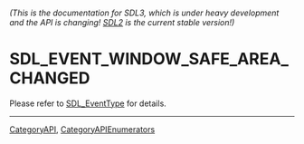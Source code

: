 ###### (This is the documentation for SDL3, which is under heavy development and the API is changing! [SDL2](https://wiki.libsdl.org/SDL2/) is the current stable version!)
# SDL_EVENT_WINDOW_SAFE_AREA_CHANGED

Please refer to [SDL_EventType](SDL_EventType) for details.

----
[CategoryAPI](CategoryAPI), [CategoryAPIEnumerators](CategoryAPIEnumerators)

